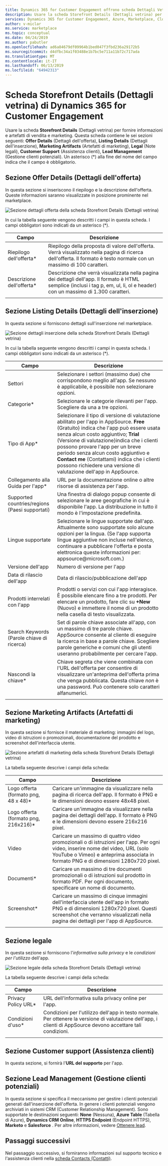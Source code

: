 ```yaml
---
title: Dynamics 365 for Customer Engagement offrono scheda Dettagli Vetrina | Azure Marketplace
description: Usare la scheda Storefront Details (Dettagli vetrina) per specificare le informazioni di vendita e marketing per un'offerta Dynamics 365 for Customer Engagement.
services: Dynamics 365 for Customer Engagement, Azure, Marketplace, Cloud Partner Portal, AppSource
author: v-miclar
ms.service: marketplace
ms.topic: conceptual
ms.date: 04/24/2019
ms.author: pabutler
ms.openlocfilehash: ad6a84679df09964b1bed047f3fbd236a29172b5
ms.sourcegitcommit: d4dfbc34a1f03488e1b7bc5e711a11b72c717ada
ms.translationtype: MT
ms.contentlocale: it-IT
ms.lasthandoff: 06/13/2019
ms.locfileid: "64942313"
---
```

# <a name="dynamics-365-for-customer-engagement-storefront-details-tab"></a>Scheda Storefront Details (Dettagli vetrina) di Dynamics 365 for Customer Engagement

Usare la scheda **Storefront Details** (Dettagli vetrina) per fornire informazioni e artefatti di vendita e marketing.  Questa scheda contiene le sei sezioni seguenti: **Offer Details** (Dettagli dell'offerta), **Listing Details** (Dettagli dell'inserzione), **Marketing Artifacts** (Artefatti di marketing), **Legal** (Note legali), **Customer Support** (Assistenza clienti), **Lead Management** (Gestione clienti potenziali).  Un asterisco (*) alla fine del nome del campo indica che il campo è obbligatorio.


## <a name="offer-details-section"></a>Sezione Offer Details (Dettagli dell'offerta)

In questa sezione si inseriscono il riepilogo e la descrizione dell'offerta.  Queste informazioni saranno visualizzate in posizione prominente nel marketplace.
 
![Sezione dettagli offerta della scheda Storefront Details (Dettagli vetrina)](./media/storefront-tab-offer-details.png)

In cui la tabella seguente vengono descritti i campi in questa scheda. I campi obbligatori sono indicati da un asterisco (*). 

|    **Campo**          |  **Descrizione**               |
|  ---------------      |  ---------------               |
|  Riepilogo dell'offerta\*        | Riepilogo della proposta di valore dell'offerta. Verrà visualizzato nella pagina di ricerca dell'offerta. Il formato è testo normale con un massimo di 100 caratteri. |
|  Descrizione dell'offerta\*    | Descrizione che verrà visualizzata nella pagina dei dettagli dell'app. Il formato è HTML semplice (inclusi i tag p, em, ul, li, ol e header) con un massimo di 1.300 caratteri.  |
|  |  | 


## <a name="listing-details-section"></a>Sezione Listing Details (Dettagli dell'inserzione)

In questa sezione si forniscono dettagli sull'inserzione nel marketplace.

![Sezione dettagli inserzione della scheda Storefront Details (Dettagli vetrina)](./media/storefront-tab-listing-details.png)

In cui la tabella seguente vengono descritti i campi in questa scheda. I campi obbligatori sono indicati da un asterisco (*). 

|    **Campo**          |  **Descrizione**               |
|  ---------------      |  ---------------               |
|  Settori           | Selezionare i settori (massimo due) che corrispondono meglio all'app. Se nessuno è applicabile, è possibile non selezionare opzioni.  |
|  Categorie\*         | Selezionare le categorie rilevanti per l'app. Scegliere da una a tre opzioni.  |
|  Tipo di App\*           | Selezionare il tipo di versione di valutazione abilitato per l'app in AppSource. **Free** (Gratuito) indica che l'app può essere usata senza alcun costo aggiuntivo; **Trial**  (Versione di valutazione)indica che i clienti possono provare l'app per un breve periodo senza alcun costo aggiuntivo e **Contact me** (Contattami) indica che i clienti possono richiedere una versione di valutazione dell'app in AppSource.  |
| Collegamento alla Guida per l'app\* | URL per la documentazione online o altre risorse di assistenza per l'app.  |
| Supported countries/regions (Paesi supportati) | Una finestra di dialogo popup consente di selezionare le aree geografiche in cui è disponibile l'app.  La distribuzione in tutto il mondo è l'impostazione predefinita. |
| Lingue supportate   | Selezionare le lingue supportate dall'app. Attualmente sono supportate solo alcune opzioni per la lingua.  (Se l'app supporta lingue aggiuntive non incluse nell'elenco, continuare a pubblicare l'offerta e posta elettronica queste informazioni per: appsource\@microsoft.com.)  |
| Versione dell'app           | Numero di versione per l'app    |
| Data di rilascio dell'app      | Data di rilascio/pubblicazione dell'app |
| Prodotti interrelati con l'app | Prodotti o servizi con cui l'app interagisce. È possibile elencare fino a tre prodotti. Per elencare un prodotto, fare clic su **+New** (Nuovo) e immettere il nome di un prodotto nella casella di testo visualizzata.  |
| Search Keywords (Parole chiave di ricerca)       | Set di parole chiave associate all'app, con un massimo di tre parole chiave.  AppSource consente al cliente di eseguire la ricerca in base a parole chiave.  Scegliere parole generiche e comuni che gli utenti useranno probabilmente per cercare l'app.  |
|  Nascondi la chiave\*           | Chiave segreta che viene combinata con l'URL dell'offerta per consentire di visualizzare un'anteprima dell'offerta prima che venga pubblicata.  Questa chiave *non* è una password.  Può contenere solo caratteri alfanumerici.  |
|  |  |


## <a name="marketing-artifacts-section"></a>Sezione Marketing Artifacts (Artefatti di marketing)

In questa sezione si fornisce il materiale di marketing: immagini del logo, video di istruzioni o promozionali, documentazione del prodotto e screenshot dell'interfaccia utente.

![Sezione artefatti di marketing della scheda Storefront Details (Dettagli vetrina)](./media/storefront-tab-market-artifacts.png)

La tabella seguente descrive i campi della scheda: 

|      Campo            |    Descrizione                 |
|  ---------------      |  ---------------               |
| Logo offerta (formato png, 48 x 48)\* | Caricare un'immagine da visualizzare nella pagina di ricerca dell'app. Il formato è PNG e le dimensioni devono essere 48x48 pixel. |
| Logo offerta (formato png, 216x216)\* | Caricare un'immagine da visualizzare nella pagina dei dettagli dell'app. Il formato è PNG e le dimensioni devono essere 216x216 pixel. |
| Video                | Caricare un massimo di quattro video promozionali o di istruzioni per l'app.  Per ogni video, inserire nome del video, URL (solo YouTube o Vimeo) e anteprima associata in formato PNG e di dimensioni 1280x720 pixel.  | 
| Documenti\*             | Caricare un massimo di tre documenti promozionali o di istruzioni sul prodotto in formato PDF.  Per ogni documento, specificare un nome di documento.  |
| Screenshot\*           | Caricare un massimo di cinque immagini dell'interfaccia utente dell'app in formato PNG e di dimensioni 1280x720 pixel.  Questi screenshot che verranno visualizzati nella pagina dei dettagli per l'app di AppSource. |
|  |  |


## <a name="legal-section"></a>Sezione legale

In questa sezione si forniscono l'*informativa sulla privacy* e le *condizioni per l'utilizzo* dell'app.

![Sezione legale della scheda Storefront Details (Dettagli vetrina)](./media/storefront-tab-legal.png)

La tabella seguente descrive i campi della scheda: 

|      Campo            |    Descrizione                 |
|  ---------------      |  ---------------               |
| Privacy Policy URL\*    | URL dell'informativa sulla privacy online per l'app.  |
| Condizioni d'uso\*          | Condizioni per l'utilizzo dell'app in testo normale.  Per ottenere la versione di valutazione dell'app, i clienti di AppSource devono accettare tali condizioni. |
|  |  |


## <a name="customer-support-section"></a>Sezione Customer support (Assistenza clienti)

In questa sezione, si fornirà l'**URL del supporto** per l'app.


## <a name="lead-management-section"></a>Sezione Lead Management (Gestione clienti potenziali)

In questa sezione si specifica il meccanismo per gestire i clienti potenziali generati dall'inserzione dell'offerta.  In genere i clienti potenziali vengono archiviati in sistemi CRM (Customer Relationship Management).  Sono supportate le destinazioni seguenti: **None** (Nessuna), **Azure Table** (Tabella di Azure), **Dynamics CRM Online**, **HTTPS Endpoint** (Endpoint HTTPS), **Marketo** e **Salesforce** .  Per altre informazioni, vedere [Ottenere lead](../../cloud-partner-portal-orig/cloud-partner-portal-get-customer-leads.md).


## <a name="next-steps"></a>Passaggi successivi

Nel passaggio successivo, si forniranno informazioni sul supporto tecnico e l'assistenza clienti nella [scheda Contacts (Contatti)](./cpp-contacts-tab.md). 
